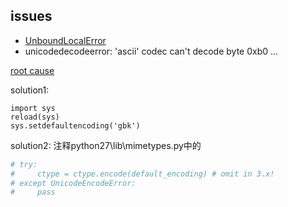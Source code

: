


## issues

+ [UnboundLocalError](https://docs.python.org/2/faq/programming.html#why-am-i-getting-an-unboundlocalerror-when-the-variable-has-a-value)
+ unicodedecodeerror: 'ascii' codec can't decode byte 0xb0 ...

[root cause](https://docs.python.org/3/howto/unicode.html)

solution1:
```
import sys
reload(sys)
sys.setdefaultencoding('gbk')
```

solution2:
注释python27\lib\mimetypes.py中的
```py
# try:
#     ctype = ctype.encode(default_encoding) # omit in 3.x!
# except UnicodeEncodeError:
#     pass
```